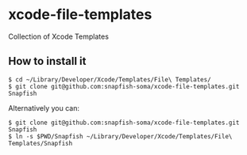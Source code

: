 # xcode-file-templates

Collection of Xcode Templates

## How to install it

```
$ cd ~/Library/Developer/Xcode/Templates/File\ Templates/
$ git clone git@github.com:snapfish-soma/xcode-file-templates.git Snapfish
```

Alternatively you can:

```
$ git clone git@github.com:snapfish-soma/xcode-file-templates.git Snapfish
$ ln -s $PWD/Snapfish ~/Library/Developer/Xcode/Templates/File\ Templates/Snapfish
```
